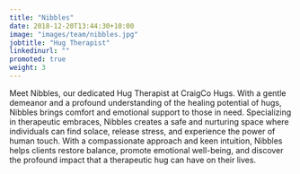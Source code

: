 ```yaml
---
title: "Nibbles"
date: 2018-12-20T13:44:30+10:00
image: "images/team/nibbles.jpg"
jobtitle: "Hug Therapist"
linkedinurl: ""
promoted: true
weight: 3
---
```


Meet Nibbles, our dedicated Hug Therapist at CraigCo Hugs. With a gentle demeanor and a profound understanding of the healing potential of hugs, Nibbles brings comfort and emotional support to those in need. Specializing in therapeutic embraces, Nibbles creates a safe and nurturing space where individuals can find solace, release stress, and experience the power of human touch. With a compassionate approach and keen intuition, Nibbles helps clients restore balance, promote emotional well-being, and discover the profound impact that a therapeutic hug can have on their lives.
